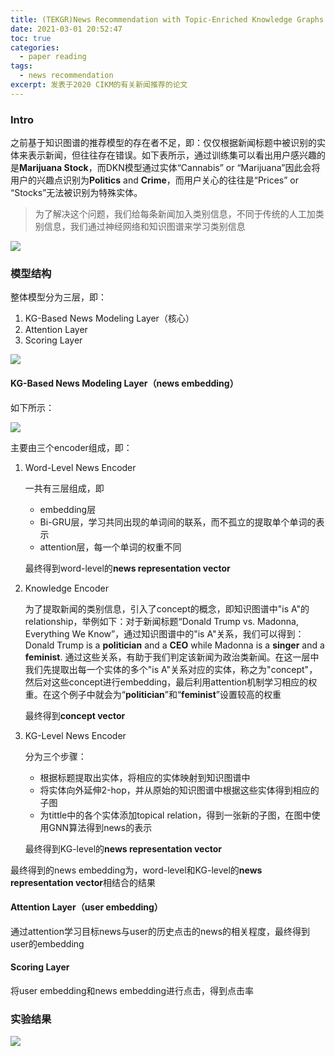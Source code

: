 ```yaml
---
title: (TEKGR)News Recommendation with Topic-Enriched Knowledge Graphs 论文阅读
date: 2021-03-01 20:52:47
toc: true
categories:
  - paper reading
tags:
  - news recommendation
excerpt: 发表于2020 CIKM的有关新闻推荐的论文
---
```


### Intro

之前基于知识图谱的推荐模型的存在者不足，即：仅仅根据新闻标题中被识别的实体来表示新闻，但往往存在错误。如下表所示，通过训练集可以看出用户感兴趣的是**Marijuana Stock**，而DKN模型通过实体“Cannabis” or “Marijuana”因此会将用户的兴趣点识别为**Politics** and **Crime**，而用户关心的往往是“Prices” or “Stocks”无法被识别为特殊实体。

>   为了解决这个问题，我们给每条新闻加入类别信息，不同于传统的人工加类别信息，我们通过神经网络和知识图谱来学习类别信息

![](https://gitblog-1302688916.cos.ap-beijing.myqcloud.com/cs224n/202012/02/161006-200573.png)



### 模型结构

整体模型分为三层，即：

1.  KG-Based News Modeling Layer（核心）
2.  Attention Layer
3.  Scoring Layer

![](https://gitblog-1302688916.cos.ap-beijing.myqcloud.com/cs224n/202012/02/165742-225544.png)

#### **KG-Based News Modeling Layer**（news embedding）

如下所示：

![](https://gitblog-1302688916.cos.ap-beijing.myqcloud.com/cs224n/202012/02/165942-367237.png)

主要由三个encoder组成，即：

1.  Word-Level News Encoder

    一共有三层组成，即

    -   embedding层
    -   Bi-GRU层，学习共同出现的单词间的联系，而不孤立的提取单个单词的表示
    -   attention层，每一个单词的权重不同

    最终得到word-level的**news representation vector**

2.  Knowledge Encoder 

    为了提取新闻的类别信息，引入了concept的概念，即知识图谱中"is A"的relationship，举例如下：对于新闻标题“Donald Trump vs. Madonna, Everything We Know”，通过知识图谱中的"is A"关系，我们可以得到：Donald Trump is a **politician** and a **CEO** while Madonna is a **singer** and a **feminist**.  通过这些关系，有助于我们判定该新闻为政治类新闻。在这一层中我们先提取出每一个实体的多个"is A"关系对应的实体，称之为"concept"，然后对这些concept进行embedding，最后利用attention机制学习相应的权重。在这个例子中就会为“**politician**”和“**feminist**”设置较高的权重

    最终得到**concept vector**

3.  KG-Level News Encoder

    分为三个步骤：

    -   根据标题提取出实体，将相应的实体映射到知识图谱中
    -   将实体向外延伸2-hop，并从原始的知识图谱中根据这些实体得到相应的子图
    -   为tittle中的各个实体添加topical relation，得到一张新的子图，在图中使用GNN算法得到news的表示

    最终得到KG-level的**news representation vector**

最终得到的news embedding为，word-level和KG-level的**news representation vector**相结合的结果

#### Attention Layer（user embedding）

通过attention学习目标news与user的历史点击的news的相关程度，最终得到user的embedding

#### Scoring Layer

将user embedding和news embedding进行点击，得到点击率

### 实验结果

![](https://gitblog-1302688916.cos.ap-beijing.myqcloud.com/cs224n/202012/02/222126-924376.png)